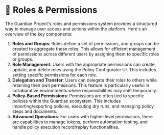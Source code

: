 # 🙍 Roles & Permissions

The Guardian Project's roles and permissions system provides a structured way to manage user access and actions within the platform. Here's an overview of the key components:

1. **Roles and Groups**: Roles define a set of permissions, and groups can be created to aggregate these roles. This allows for efficient management of permissions across different users by assigning them to specific roles or groups.
2. **Role Management**: Users with the appropriate permissions can create, update, and delete roles using the Policy Configurator UI. This includes setting specific permissions for each role.
3. **Delegation and Transfer**: Users can delegate their roles to others while retaining their own permissions. This feature is particularly useful in collaborative environments where responsibilities may shift temporarily.
4. **Policy-Based Permissions**: Permissions are often tied to specific policies within the Guardian ecosystem. This includes importing/exporting policies, executing dry runs, and managing policy steps and documents.
5. **Advanced Operations**: For users with higher-level permissions, there are capabilities to manage tokens, perform automation testing, and handle policy execution record/replay functionalities.
